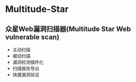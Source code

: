 # Multitude-Star

## 众星Web漏洞扫描器(Multitude Star Web vulnerable scan)

- 主动扫描
- 被动扫描
- 漏洞检测插件化
- 扫描报告导出
- 快捷漏洞验证
